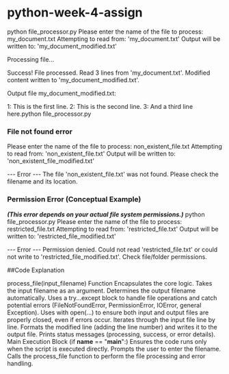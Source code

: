 # python-week-4-assign
python file_processor.py
Please enter the name of the file to process: my_document.txt
Attempting to read from: 'my_document.txt'
Output will be written to: 'my_document_modified.txt'

Processing file...

Success! File processed.
Read 3 lines from 'my_document.txt'.
Modified content written to 'my_document_modified.txt'.

Output file my_document_modified.txt:

1: This is the first line.
2: This is the second line.
3: And a third line here.python file_processor.py

###  File not found error

Please enter the name of the file to process: non_existent_file.txt
Attempting to read from: 'non_existent_file.txt'
Output will be written to: 'non_existent_file_modified.txt'

--- Error ---
The file 'non_existent_file.txt' was not found.
Please check the filename and its location.

### Permission Error (Conceptual Example)
***(This error depends on your actual file system permissions.)***
python file_processor.py
Please enter the name of the file to process: restricted_file.txt
Attempting to read from: 'restricted_file.txt'
Output will be written to: 'restricted_file_modified.txt'

--- Error ---
Permission denied.
Could not read 'restricted_file.txt' or could not write to 'restricted_file_modified.txt'.
Check file/folder permissions.

##Code Explanation

process_file(input_filename) Function
Encapsulates the core logic.
Takes the input filename as an argument.
Determines the output filename automatically.
Uses a try...except block to handle file operations and catch potential errors (FileNotFoundError, PermissionError, IOError, general Exception).
Uses with open(...) to ensure both input and output files are properly closed, even if errors occur.
Iterates through the input file line by line.
Formats the modified line (adding the line number) and writes it to the output file.
Prints status messages (processing, success, or error details).
Main Execution Block (if __name__ == "__main__":)
Ensures the code runs only when the script is executed directly.
Prompts the user to enter the filename.
Calls the process_file function to perform the file processing and error handling.
